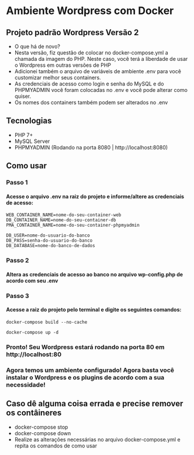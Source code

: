 # Ambiente Wordpress com Docker
## Projeto padrão Wordpress Versão 2

- O que há de novo? 
- Nesta versão, fiz questão de colocar no docker-compose.yml a chamada da imagem do PHP. Neste caso, você terá a liberdade de usar o Wordpress em outras versões de PHP
- Adicionei também o arquivo de variáveis de ambiente .env para você customizar melhor seus containers. 
- As credenciais de acesso como login e senha do MySQL e do PHPMYADMIN você foram colocadas no .env e você pode alterar como quiser.
- Os nomes dos containers também podem ser alterados no .env

## Tecnologias
- PHP 7+
- MySQL Server
- PHPMYADMIN (Rodando na porta 8080 | http://localhost:8080)

## Como usar

### Passo 1
#### Acesse o arquivo .env na raiz do projeto e informe/altere as credenciais de acesso:
```
WEB_CONTAINER_NAME=nome-do-seu-container-web
DB_CONTAINER_NAME=nome-do-seu-container-db
PMA_CONTAINER_NAME=nome-do-seu-container-phpmyadmin

DB_USER=nome-do-usuario-do-banco
DB_PASS=senha-do-usuario-do-banco
DB_DATABASE=nome-do-banco-de-dados
```
### Passo 2
#### Altera as credenciais de acesso ao banco no arquivo wp-config.php de acordo com seu .env


### Passo 3
#### Acesse a raiz do projeto pelo terminal e digite os seguintes comandos:

``` 
docker-compose build --no-cache
```

```
docker-compose up -d
```
### Pronto! Seu Wordpress estará rodando na porta 80 em http://localhost:80
### Agora temos um ambiente configurado! Agora basta você instalar o Wordpress e os plugins de acordo com a sua necessidade!

## Caso dê alguma coisa errada e precise remover os contâineres
- docker-compose stop
- docker-compose down 
- Realize as alterações necessárias no arquivo docker-compose.yml e repita os comandos de como usar

